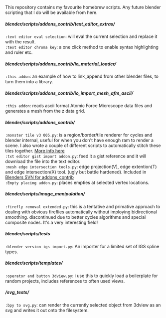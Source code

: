This repository contains my favourite homebrew scripts. Any future blender scripting that I do will be available from here. 

##### blender/scripts/addons_contrib/text_editor_extras/
`:text editor eval selection`: will eval the current selection and replace it with the result.  
`:text editor chroma key`: a one click method to enable syntax highlighting and ruler etc.  

##### blender/scripts/addons_contrib/io_material_loader/
`:this addon`: an example of how to link_append from other blender files, to turn them into a library.  

##### blender/scripts/addons_contrib/io_import_mesh_afm_ascii/
`:this addon`: reads ascii format Atomic Force Microscope data files and generates a mesh from the z data grid.  

##### blender/scripts/addons_contrib/
`:monster tile v3 005.py`: is a region/border/tile renderer for cycles and blender internal, useful for when you don't have enough ram to render a scene. I also wrote a couple of different scripts to automatically stitch these tiles together. [More info here](https://github.com/zeffii/Monster_Tile_Renderer/wiki/Monster-Tile-Renderer---Info-sheet.)  
`:txt editor gist import addon.py`: feed it a gist reference and it will download the file into the text editor.  
`:mesh edge intersection tools.py`: edge projection(V), edge extention(T) and edge intersection(X) tool. (ugly but battle hardened). Included in [Blenders SVN for addons_contrib](http://wiki.blender.org/index.php/Extensions:2.6/Py/Scripts/Modeling/Edge_Slice)  
`:Empty placing addon.py`: places empties at selected vertex locations.  

##### blender/scripts/image_manipulation/
`:firefly removal extended.py`: this is a tentative and primative approach to dealing with obvious fireflies automatically without imploying bidirectional smoothing. discontinued due to better cycles algorithms and special composite nodes. It's a very interesting field!  

##### blender/scripts/tests
`:blender version igs import.py`: An importer for a limited set of IGS spline types.   

##### blender/scripts/templates/
`:operator and button 3dview.py`: i use this to quickly load a boilerplate for random projects, includes references to often used views.  

##### /svg_tests/
`:bpy to svg.py`: can render the currently selected object from 3dview as an svg and writes it out onto the filesystem.  

